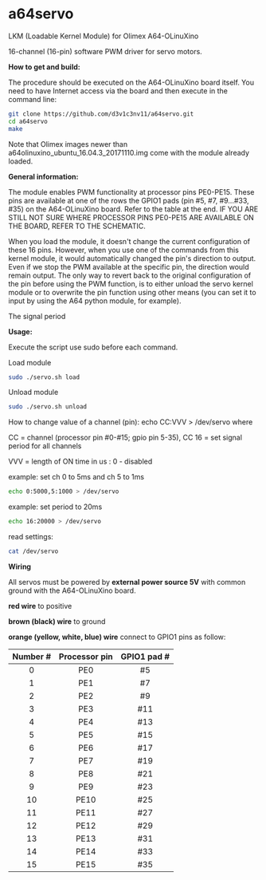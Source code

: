 # a64servo

LKM (Loadable Kernel Module) for Olimex A64-OLinuXino 

16-channel (16-pin) software PWM driver for servo motors.

**How to get and build:**

The procedure should be executed on the A64-OLinuXino board itself. You need to have Internet access 
via the board and then execute in the command line:
```bash
git clone https://github.com/d3v1c3nv11/a64servo.git
cd a64servo
make
```
Note that Olimex images newer than a64olinuxino_ubuntu_16.04.3_20171110.img come with the module already loaded.

**General information:**

The module enables PWM functionality at processor pins PE0-PE15. These pins are available at one of the rows the GPIO1 pads (pin #5, #7, #9...#33, #35) on the A64-OLinuXino board. Refer to the table at the end. IF YOU ARE STILL NOT SURE WHERE PROCESSOR PINS PE0-PE15 ARE AVAILABLE ON THE BOARD, REFER TO THE SCHEMATIC.

When you load the module, it doesn't change the current configuration of these 16 pins. However, when you use one of the commands from this kernel module, it would automatically changed the pin's direction to output. Even if we stop the PWM available at the specific pin, the direction would remain output. The only way to revert back to the original configuration of the pin before using the PWM function, is to either unload the servo kernel module or to overwrite the pin function using other means (you can set it to input by using the A64 python module, for example).

The signal period

**Usage:** 

Execute the script use sudo before each command.

Load module
```bash
sudo ./servo.sh load
```
Unload module
```bash
sudo ./servo.sh unload
```
How to change value of a channel (pin):
echo CC:VVV > /dev/servo
where 

CC = channel (processor pin #0-#15; gpio pin 5-35), CC 16 = set signal period for all channels

VVV = length of ON time in us : 0 - disabled

example: set ch 0 to 5ms and ch 5 to 1ms
```bash
echo 0:5000,5:1000 > /dev/servo
```
example: set period to 20ms
```bash
echo 16:20000 > /dev/servo
```
read settings:
```bash
cat /dev/servo
```

**Wiring**

All servos must be powered by **external power source 5V** with common ground with the A64-OLinuXino board.

**red wire** to positive

**brown (black) wire** to ground

**orange (yellow, white, blue) wire** connect to GPIO1 pins as follow:

Number # | Processor pin | GPIO1 pad #
:---: | :---: | :---:
0 | PE0 | #5
1 | PE1 | #7
2 | PE2 | #9
3 | PE3 | #11
4 | PE4 | #13
5 | PE5 | #15
6 | PE6 | #17
7 | PE7 | #19
8 | PE8 | #21
9 | PE9 | #23
10 | PE10 | #25
11 | PE11 | #27
12 | PE12 | #29
13 | PE13 | #31
14 | PE14 | #33
15 | PE15 | #35

